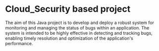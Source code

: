 # Cloud_Security based project
The aim of this Java project is to develop and deploy a robust system for monitoring and managing the status of bugs within an application. The system is intended to be highly effective in detecting and tracking bugs, enabling timely resolution and optimization of the application's performance.
